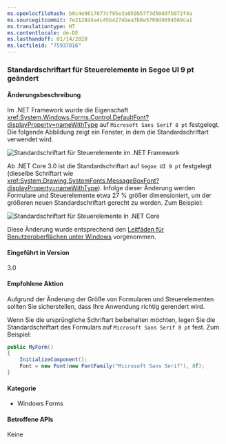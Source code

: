 ```yaml
---
ms.openlocfilehash: b0c4e9617677cf95e3a059b57f3d50ddfb072f4a
ms.sourcegitcommit: 7e2128d4a4c45b4274bea3b8e5760d4694569ca1
ms.translationtype: HT
ms.contentlocale: de-DE
ms.lasthandoff: 01/14/2020
ms.locfileid: "75937016"
---
```

### <a name="default-control-font-changed-to-segoe-ui-9-pt"></a>Standardschriftart für Steuerelemente in Segoe UI 9 pt geändert

#### <a name="change-description"></a>Änderungsbeschreibung

Im .NET Framework wurde die Eigenschaft <xref:System.Windows.Forms.Control.DefaultFont?displayProperty=nameWithType> auf `Microsoft Sans Serif 8 pt` festgelegt. Die folgende Abbildung zeigt ein Fenster, in dem die Standardschriftart verwendet wird.

![Standardschriftart für Steuerelemente im .NET Framework](~/docs/images/core-changes/windowsforms/control-defaultfont-changed/defaultfont-framework.png)

Ab .NET Core 3.0 ist die Standardschriftart auf `Segoe UI 9 pt` festgelegt (dieselbe Schriftart wie <xref:System.Drawing.SystemFonts.MessageBoxFont?displayProperty=nameWithType>). Infolge dieser Änderung werden Formulare und Steuerelemente etwa 27 % größer dimensioniert, um der größeren neuen Standardschriftart gerecht zu werden. Zum Beispiel:

![Standardschriftart für Steuerelemente in .NET Core](~/docs/images/core-changes/windowsforms/control-defaultfont-changed/defaultfont-core.png)

Diese Änderung wurde entsprechend den [Leitfäden für Benutzeroberflächen unter Windows](/windows/win32/uxguide/vis-fonts#fonts-and-colors) vorgenommen.

#### <a name="version-introduced"></a>Eingeführt in Version

3.0

#### <a name="recommended-action"></a>Empfohlene Aktion

Aufgrund der Änderung der Größe von Formularen und Steuerelementen sollten Sie sicherstellen, dass Ihre Anwendung richtig gerendert wird.

Wenn Sie die ursprüngliche Schriftart beibehalten möchten, legen Sie die Standardschriftart des Formulars auf `Microsoft Sans Serif 8 pt` fest. Zum Beispiel:

```csharp
public MyForm()
{
    InitializeComponent();
    Font = new Font(new FontFamily("Microsoft Sans Serif"), 8f);
}
```

#### <a name="category"></a>Kategorie

- Windows Forms

#### <a name="affected-apis"></a>Betroffene APIs

Keine

<!--

### Affected APIs

- Not detectable via API analysis

-->
